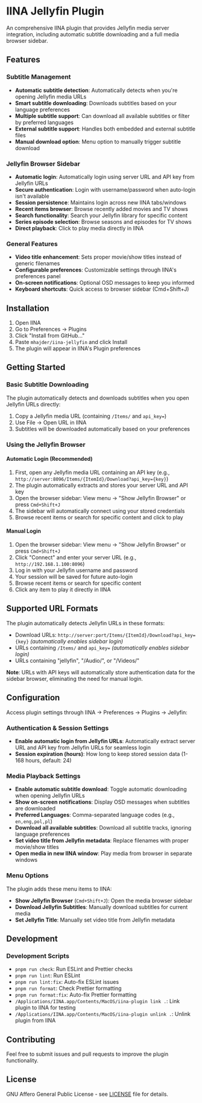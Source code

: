 # IINA Jellyfin Plugin

An comprehensive IINA plugin that provides Jellyfin media server integration, including automatic subtitle downloading and a full media browser sidebar.

## Features

### Subtitle Management

- **Automatic subtitle detection**: Automatically detects when you're opening Jellyfin media URLs
- **Smart subtitle downloading**: Downloads subtitles based on your language preferences
- **Multiple subtitle support**: Can download all available subtitles or filter by preferred languages
- **External subtitle support**: Handles both embedded and external subtitle files
- **Manual download option**: Menu option to manually trigger subtitle download

### Jellyfin Browser Sidebar

- **Automatic login**: Automatically login using server URL and API key from Jellyfin URLs
- **Secure authentication**: Login with username/password when auto-login isn't available
- **Session persistence**: Maintains login across new IINA tabs/windows
- **Recent items browser**: Browse recently added movies and TV shows
- **Search functionality**: Search your Jellyfin library for specific content
- **Series episode selection**: Browse seasons and episodes for TV shows
- **Direct playback**: Click to play media directly in IINA

### General Features

- **Video title enhancement**: Sets proper movie/show titles instead of generic filenames
- **Configurable preferences**: Customizable settings through IINA's preferences panel
- **On-screen notifications**: Optional OSD messages to keep you informed
- **Keyboard shortcuts**: Quick access to browser sidebar (Cmd+Shift+J)

## Installation

1. Open IINA
2. Go to Preferences → Plugins
3. Click "Install from GitHub..."
4. Paste `mhajder/iina-jellyfin` and click Install
5. The plugin will appear in IINA's Plugin preferences

## Getting Started

### Basic Subtitle Downloading

The plugin automatically detects and downloads subtitles when you open Jellyfin URLs directly:

1. Copy a Jellyfin media URL (containing `/Items/` and `api_key=`)
2. Use File → Open URL in IINA
3. Subtitles will be downloaded automatically based on your preferences

### Using the Jellyfin Browser

#### Automatic Login (Recommended)

1. First, open any Jellyfin media URL containing an API key (e.g., `http://server:8096/Items/{ItemId}/Download?api_key={key}`)
2. The plugin automatically extracts and stores your server URL and API key
3. Open the browser sidebar: View menu → "Show Jellyfin Browser" or press `Cmd+Shift+J`
4. The sidebar will automatically connect using your stored credentials
5. Browse recent items or search for specific content and click to play

#### Manual Login

1. Open the browser sidebar: View menu → "Show Jellyfin Browser" or press `Cmd+Shift+J`
2. Click "Connect" and enter your server URL (e.g., `http://192.168.1.100:8096`)
3. Log in with your Jellyfin username and password
4. Your session will be saved for future auto-login
5. Browse recent items or search for specific content
6. Click any item to play it directly in IINA

## Supported URL Formats

The plugin automatically detects Jellyfin URLs in these formats:

- Download URLs: `http://server:port/Items/{ItemId}/Download?api_key={key}` _(automatically enables sidebar login)_
- URLs containing `/Items/` and `api_key=` _(automatically enables sidebar login)_
- URLs containing "jellyfin", "/Audio/", or "/Videos/"

**Note**: URLs with API keys will automatically store authentication data for the sidebar browser, eliminating the need for manual login.

## Configuration

Access plugin settings through IINA → Preferences → Plugins → Jellyfin:

### Authentication & Session Settings

- **Enable automatic login from Jellyfin URLs**: Automatically extract server URL and API key from Jellyfin URLs for seamless login
- **Session expiration (hours)**: How long to keep stored session data (1-168 hours, default: 24)

### Media Playback Settings

- **Enable automatic subtitle download**: Toggle automatic downloading when opening Jellyfin URLs
- **Show on-screen notifications**: Display OSD messages when subtitles are downloaded
- **Preferred Languages**: Comma-separated language codes (e.g., `en,eng,pol,pl`)
- **Download all available subtitles**: Download all subtitle tracks, ignoring language preferences
- **Set video title from Jellyfin metadata**: Replace filenames with proper movie/show titles
- **Open media in new IINA window**: Play media from browser in separate windows

### Menu Options

The plugin adds these menu items to IINA:

- **Show Jellyfin Browser** (`Cmd+Shift+J`): Open the media browser sidebar
- **Download Jellyfin Subtitles**: Manually download subtitles for current media
- **Set Jellyfin Title**: Manually set video title from Jellyfin metadata

## Development

### Development Scripts

- `pnpm run check`: Run ESLint and Prettier checks
- `pnpm run lint`: Run ESLint
- `pnpm run lint:fix`: Auto-fix ESLint issues
- `pnpm run format`: Check Prettier formatting
- `pnpm run format:fix`: Auto-fix Prettier formatting
- `/Applications/IINA.app/Contents/MacOS/iina-plugin link .`: Link plugin to IINA for testing
- `/Applications/IINA.app/Contents/MacOS/iina-plugin unlink .`: Unlink plugin from IINA

## Contributing

Feel free to submit issues and pull requests to improve the plugin functionality.

## License

GNU Affero General Public License - see [LICENSE](LICENSE) file for details.
